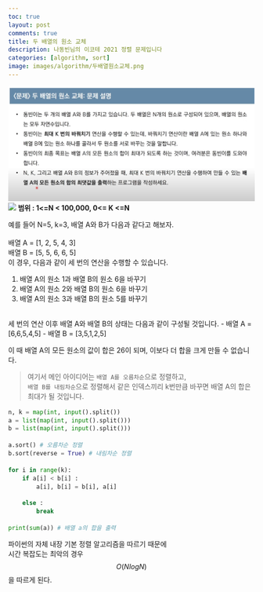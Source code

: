 ```yaml
---
toc: true
layout: post
comments: true
title: 두 배열의 원소 교체
description: 나동빈님의 이코테 2021 정렬 문제입니다
categories: [algorithm, sort]
image: images/algorithm/두배열원소교체.png
---
```

![](../../images/algorithm/두배열원소교체.png)
![]({{site.baseurl}}/images/algorithm/두배열원소교체.png)
**범위 : 1<=N < 100,000, 0<= K <=N**


예를 들어 N=5, k=3, 배열 A와 B가 다음과 같다고 해보자.<br>
<br>
배열 A = [1, 2, 5, 4, 3] <br>
배열 B = [5, 5, 6, 6, 5]
<br>
이 경우, 다음과 같이 세 번의 연산을 수행할 수 있습니다.<br>
1) 배열 A의 원소 1과 배열 B의 원소 6을 바꾸기<br>
2) 배열 A의 원소 2와 배열 B의 원소 6을 바꾸기<br>
3) 배열 A의 원소 3과 배열 B의 원소 5를 바꾸기
<br>
세 번의 연산 이후 배열 A와 배열 B의 상태는 다음과 같이 구성될 것입니다.
- 배열 A = [6,6,5,4,5]
- 배열 B = [3,5,1,2,5]

이 때 배열 A의 모든 원소의 값이 합은 26이 되며, 이보다 더 합을 크게 만들 수 없습니다.

> 여기서 메인 아이디어는 ``배열 A를 오름차순``으로 정렬하고, <br> ``배열 B를 내림차순``으로 정렬해서 같은 인덱스끼리 k번만큼 바꾸면 배열 A의 합은 최대가 될 것입니다. 

```python
n, k = map(int, input().split())
a = list(map(int, input().split()))
b = list(map(int, input().split()))

a.sort() # 오름차순 정렬
b.sort(reverse = True) # 내림차순 정렬

for i in range(k):
    if a[i] < b[i] :
        a[i], b[i] = b[i], a[i]
        
    else : 
        break

print(sum(a)) # 배열 a의 합을 출력
```
파이썬의 자체 내장 기본 정렬 알고리즘을 따르기 때문에 <br>
시간 복잡도는 최악의 경우 $$O(NlogN)$$을 따르게 된다. 
